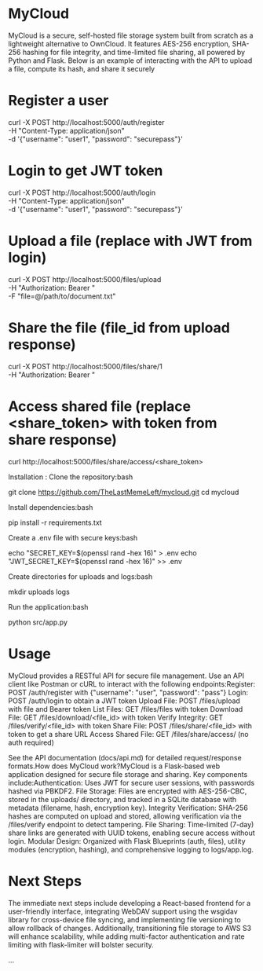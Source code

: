 # MyCloud
MyCloud is a secure, self-hosted file storage system built from scratch as a lightweight alternative to OwnCloud. It features AES-256 encryption, SHA-256 hashing for file integrity, and time-limited file sharing, all powered by Python and Flask. Below is an example of interacting with the API to upload a file, compute its hash, and share it securely

# Register a user
curl -X POST http://localhost:5000/auth/register \
  -H "Content-Type: application/json" \
  -d '{"username": "user1", "password": "securepass"}'

# Login to get JWT token
curl -X POST http://localhost:5000/auth/login \
  -H "Content-Type: application/json" \
  -d '{"username": "user1", "password": "securepass"}'

# Upload a file (replace <token> with JWT from login)
curl -X POST http://localhost:5000/files/upload \
  -H "Authorization: Bearer <token>" \
  -F "file=@/path/to/document.txt"

# Share the file (file_id from upload response)
curl -X POST http://localhost:5000/files/share/1 \
  -H "Authorization: Bearer <token>"

# Access shared file (replace <share_token> with token from share response)
curl http://localhost:5000/files/share/access/<share_token>

Installation : Clone the repository:bash

git clone https://github.com/TheLastMemeLeft/mycloud.git
cd mycloud

Install dependencies:bash

pip install -r requirements.txt

Create a .env file with secure keys:bash

echo "SECRET_KEY=$(openssl rand -hex 16)" > .env
echo "JWT_SECRET_KEY=$(openssl rand -hex 16)" >> .env

Create directories for uploads and logs:bash

mkdir uploads logs

Run the application:bash

python src/app.py

# Usage
MyCloud provides a RESTful API for secure file management. Use an API client like Postman or cURL to interact with the following endpoints:Register: POST /auth/register with {"username": "user", "password": "pass"}
Login: POST /auth/login to obtain a JWT token
Upload File: POST /files/upload with file and Bearer token
List Files: GET /files/files with token
Download File: GET /files/download/<file_id> with token
Verify Integrity: GET /files/verify/<file_id> with token
Share File: POST /files/share/<file_id> with token to get a share URL
Access Shared File: GET /files/share/access/<token> (no auth required)

See the API documentation (docs/api.md) for detailed request/response formats.How does MyCloud work?MyCloud is a Flask-based web application designed for secure file storage and sharing. Key components include:Authentication: Uses JWT for secure user sessions, with passwords hashed via PBKDF2.
File Storage: Files are encrypted with AES-256-CBC, stored in the uploads/ directory, and tracked in a SQLite database with metadata (filename, hash, encryption key).
Integrity Verification: SHA-256 hashes are computed on upload and stored, allowing verification via the /files/verify endpoint to detect tampering.
File Sharing: Time-limited (7-day) share links are generated with UUID tokens, enabling secure access without login.
Modular Design: Organized with Flask Blueprints (auth, files), utility modules (encryption, hashing), and comprehensive logging to logs/app.log.

# Next Steps
The immediate next steps include developing a React-based frontend for a user-friendly interface, integrating WebDAV support using the wsgidav library for cross-device file syncing, and implementing file versioning to allow rollback of changes. Additionally, transitioning file storage to AWS S3 will enhance scalability, while adding multi-factor authentication and rate limiting with flask-limiter will bolster security.



...
